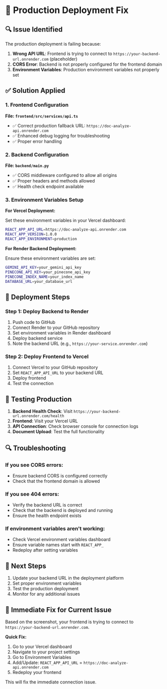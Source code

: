 # 🚀 Production Deployment Fix

## 🔍 Issue Identified

The production deployment is failing because:

1. **Wrong API URL**: Frontend is trying to connect to `https://your-backend-url.onrender.com` (placeholder)
2. **CORS Error**: Backend is not properly configured for the frontend domain
3. **Environment Variables**: Production environment variables not properly set

## ✅ Solution Applied

### 1. Frontend Configuration

**File: `frontend/src/services/api.ts`**
- ✅ Correct production fallback URL: `https://doc-analyze-api.onrender.com`
- ✅ Enhanced debug logging for troubleshooting
- ✅ Proper error handling

### 2. Backend Configuration

**File: `backend/main.py`**
- ✅ CORS middleware configured to allow all origins
- ✅ Proper headers and methods allowed
- ✅ Health check endpoint available

### 3. Environment Variables Setup

**For Vercel Deployment:**

Set these environment variables in your Vercel dashboard:

```bash
REACT_APP_API_URL=https://doc-analyze-api.onrender.com
REACT_APP_VERSION=1.0.0
REACT_APP_ENVIRONMENT=production
```

**For Render Backend Deployment:**

Ensure these environment variables are set:

```bash
GEMINI_API_KEY=your_gemini_api_key
PINECONE_API_KEY=your_pinecone_api_key
PINECONE_INDEX_NAME=your_index_name
DATABASE_URL=your_database_url
```

## 🔧 Deployment Steps

### Step 1: Deploy Backend to Render

1. Push code to GitHub
2. Connect Render to your GitHub repository
3. Set environment variables in Render dashboard
4. Deploy backend service
5. Note the backend URL (e.g., `https://your-service.onrender.com`)

### Step 2: Deploy Frontend to Vercel

1. Connect Vercel to your GitHub repository
2. Set `REACT_APP_API_URL` to your backend URL
3. Deploy frontend
4. Test the connection

## 🧪 Testing Production

1. **Backend Health Check**: Visit `https://your-backend-url.onrender.com/health`
2. **Frontend**: Visit your Vercel URL
3. **API Connection**: Check browser console for connection logs
4. **Document Upload**: Test the full functionality

## 🔍 Troubleshooting

### If you see CORS errors:
- Ensure backend CORS is configured correctly
- Check that the frontend domain is allowed

### If you see 404 errors:
- Verify the backend URL is correct
- Check that the backend is deployed and running
- Ensure the health endpoint exists

### If environment variables aren't working:
- Check Vercel environment variables dashboard
- Ensure variable names start with `REACT_APP_`
- Redeploy after setting variables

## 📝 Next Steps

1. Update your backend URL in the deployment platform
2. Set proper environment variables
3. Test the production deployment
4. Monitor for any additional issues

## 🚨 Immediate Fix for Current Issue

Based on the screenshot, your frontend is trying to connect to `https://your-backend-url.onrender.com`.

**Quick Fix:**
1. Go to your Vercel dashboard
2. Navigate to your project settings
3. Go to Environment Variables
4. Add/Update: `REACT_APP_API_URL` = `https://doc-analyze-api.onrender.com`
5. Redeploy your frontend

This will fix the immediate connection issue.
